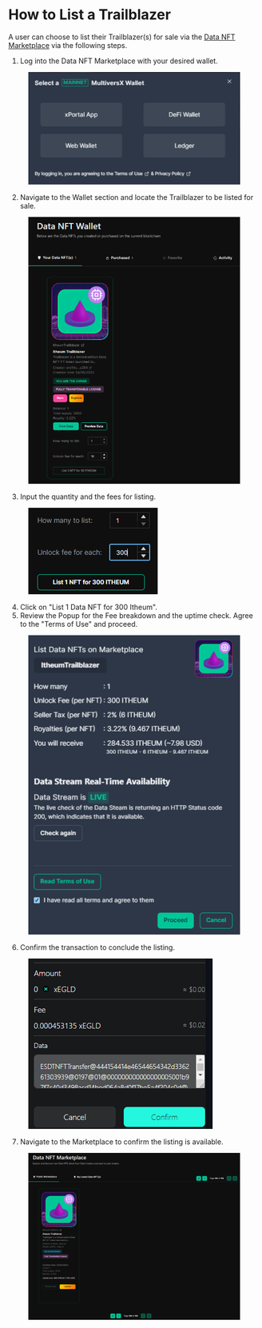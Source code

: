 # How to List a Trailblazer

A user can choose to list their Trailblazer(s) for sale via the [Data NFT Marketplace](https://datadex.itheum.io/) via the following steps.

1. Log into the Data NFT Marketplace with your desired wallet.

<figure><img src="../../../.gitbook/assets/image (67).png" alt=""><figcaption></figcaption></figure>

2. &#x20;Navigate to the Wallet section and locate the Trailblazer to be listed for sale.

<figure><img src="../../../.gitbook/assets/image (48).png" alt=""><figcaption></figcaption></figure>

3. &#x20;Input the quantity and the fees for listing.

<figure><img src="../../../.gitbook/assets/image (58).png" alt=""><figcaption></figcaption></figure>

4. &#x20;Click on "List 1 Data NFT for 300 Itheum".
5. &#x20;Review the Popup for the Fee breakdown and the uptime check. Agree to the "Terms of Use" and proceed.

<figure><img src="../../../.gitbook/assets/image (63).png" alt=""><figcaption></figcaption></figure>

6. &#x20;Confirm the transaction to conclude the listing.

<figure><img src="../../../.gitbook/assets/image (51).png" alt=""><figcaption></figcaption></figure>

7. &#x20;Navigate to the Marketplace to confirm the listing is available.

<figure><img src="../../../.gitbook/assets/image (37).png" alt=""><figcaption></figcaption></figure>

